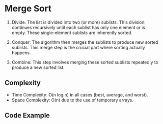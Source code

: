 # Merge Sort
1. Divide: The list is divided into two (or more) sublists. This division continues recursively until each sublist has only one element or is empty. These single-element sublists are inherently sorted.

2. Conquer: The algorithm then merges the sublists to produce new sorted sublists. This merge step is the crucial part where sorting actually happens.

3. Combine: This step involves merging these sorted sublists repeatedly to produce a new sorted list.

## Complexity
 - Time Complexity: O(n log n) in all cases (best, average, and worst).
 - Space Complexity: O(n) due to the use of temporary arrays.

## Code Example
```java

```